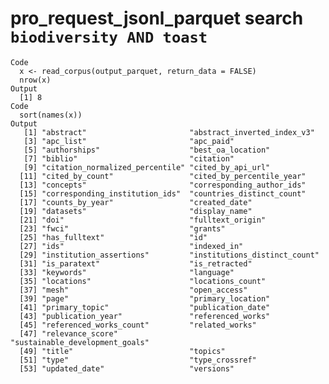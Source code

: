 # pro_request_jsonl_parquet search `biodiversity AND toast`

    Code
      x <- read_corpus(output_parquet, return_data = FALSE)
      nrow(x)
    Output
      [1] 8
    Code
      sort(names(x))
    Output
       [1] "abstract"                       "abstract_inverted_index_v3"    
       [3] "apc_list"                       "apc_paid"                      
       [5] "authorships"                    "best_oa_location"              
       [7] "biblio"                         "citation"                      
       [9] "citation_normalized_percentile" "cited_by_api_url"              
      [11] "cited_by_count"                 "cited_by_percentile_year"      
      [13] "concepts"                       "corresponding_author_ids"      
      [15] "corresponding_institution_ids"  "countries_distinct_count"      
      [17] "counts_by_year"                 "created_date"                  
      [19] "datasets"                       "display_name"                  
      [21] "doi"                            "fulltext_origin"               
      [23] "fwci"                           "grants"                        
      [25] "has_fulltext"                   "id"                            
      [27] "ids"                            "indexed_in"                    
      [29] "institution_assertions"         "institutions_distinct_count"   
      [31] "is_paratext"                    "is_retracted"                  
      [33] "keywords"                       "language"                      
      [35] "locations"                      "locations_count"               
      [37] "mesh"                           "open_access"                   
      [39] "page"                           "primary_location"              
      [41] "primary_topic"                  "publication_date"              
      [43] "publication_year"               "referenced_works"              
      [45] "referenced_works_count"         "related_works"                 
      [47] "relevance_score"                "sustainable_development_goals" 
      [49] "title"                          "topics"                        
      [51] "type"                           "type_crossref"                 
      [53] "updated_date"                   "versions"                      

